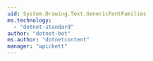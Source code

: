 ```yaml
---
uid: System.Drawing.Text.GenericFontFamilies
ms.technology: 
  - "dotnet-standard"
author: "dotnet-bot"
ms.author: "dotnetcontent"
manager: "wpickett"
---
```


